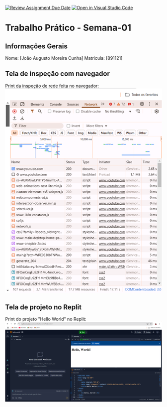 [![Review Assignment Due Date](https://classroom.github.com/assets/deadline-readme-button-22041afd0340ce965d47ae6ef1cefeee28c7c493a6346c4f15d667ab976d596c.svg)](https://classroom.github.com/a/Ue6hVgM5)
[![Open in Visual Studio Code](https://classroom.github.com/assets/open-in-vscode-2e0aaae1b6195c2367325f4f02e2d04e9abb55f0b24a779b69b11b9e10269abc.svg)](https://classroom.github.com/online_ide?assignment_repo_id=18420502&assignment_repo_type=AssignmentRepo)
# Trabalho Prático - Semana-01

## Informações Gerais
Nome: [João Augusto Moreira Cunha]
Matricula: [891121]

## Tela de inspeção com navegador
Print da inspeção de rede feita no navegador:  
![Inspeção de Rede](inspecao_rede_youtube.png)

## Tela de projeto no Replit
Print do projeto "Hello World" no Replit:  
![Hello World no Replit](hello_world.png)
